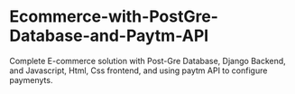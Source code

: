 # Ecommerce-with-PostGre-Database-and-Paytm-API
Complete E-commerce solution with Post-Gre Database, Django Backend, and Javascript, Html, Css frontend, and using paytm API to configure paymenyts.
